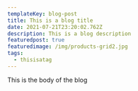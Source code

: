 ```yaml
---
templateKey: blog-post
title: This is a blog title
date: 2021-07-21T23:20:02.762Z
description: This is a blog description
featuredpost: true
featuredimage: /img/products-grid2.jpg
tags:
  - thisisatag
---
```

This is the body of the blog
